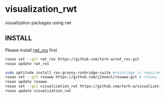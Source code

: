 visualization_rwt
=================

visualization packages using rwt

INSTALL
-------
Please install [rwt_ros](https://github.com/tork-a/rwt_ros) first
```sh
rosws set --git rwt_ros https://github.com/tork-a/rwt_ros.git
rosws update rwt_ros
```


```sh
sudo aptitude install ros-groovy-rosbridge-suite #rosbridge is required
rosws set --git roswww https://github.com/jihoonl/roswww.git # roswww is also required
rosws update roswww
rosws set --git visualization_rwt https://github.com/tork-a/visualization_rwt.git
rosws update visualization_rwt
```
